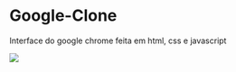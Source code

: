 # Google-Clone
 Interface do google chrome feita em html, css e javascript
 
<a href="googlechrome.netlify.app"><img src="https://upload.wikimedia.org/wikipedia/commons/thumb/5/5d/Tela_Vers%C3%A3o_Nova_do_Chrome.PNG/1200px-Tela_Vers%C3%A3o_Nova_do_Chrome.PNG"></a>
